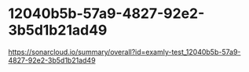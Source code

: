 # 12040b5b-57a9-4827-92e2-3b5d1b21ad49
https://sonarcloud.io/summary/overall?id=examly-test_12040b5b-57a9-4827-92e2-3b5d1b21ad49
